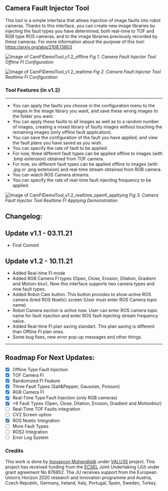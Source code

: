 ## Camera Fault Injector Tool

This tool is a simple interface that allows injection of image faults into robot cameras. Thanks to this interface, you can create new image libraries by injecting the fault types you have determined, both real-time to TOF and RGB type ROS cameras, and to the image libraries previously recorded by these cameras. For more information about the purpose of this tool: https://arxiv.org/abs/2108.13803

![Image of CamFIDemoTool_v1.2_offline](https://github.com/inomuh/Camera-Fault-Injector-Tool/blob/v1.2/camfitool_v1.2_offline.png)
*Fig 1. Camera Fault Injector Tool Offline FI Configuration*

![Image of CamFIDemoTool_v1.2_realtime](https://github.com/inomuh/Camera-Fault-Injector-Tool/blob/v1.2/camfitool_v1.2_realtime.png)
*Fig 2. Camera Fault Injector Tool Realtime FI Configuration*

### Tool Features (in v1.2)
---------------------------
- You can apply the faults you choose in the configuration menu to the images in the image library you want, and save these wrong images to the folder you want.
- You can apply these faults to all images as well as to a random number of images, creating a mixed library of faulty images without touching the remaining images (only offline fault application).
- You can save the configuration of the fault you have applied, and view the fault plans you have saved as you wish.
- You can specify the rate of fault to be applied.
- For now, three different fault types can be applied offline to images (with .bmp extension) obtained from TOF camera.
- For now, six different fault types can be applied offline to images (with .jpg or .png extension) and real-time stream obtained from RGB camera.
- You can watch ROS Camera streams.
- You can specify the rate of real-time fault injecting frequency to be applied.

![Image of CamFIDemoTool_v1.2_realtime_openfi_appliying](https://github.com/inomuh/Camera-Fault-Injector-Tool/blob/v1.2/camfitool_v1.2_realtime_openfi_applying.png)
*Fig 3. Camera Fault Injector Tool Realtime FI Applying Demonstration*

Changelog:
----------
Update v1.1 - 03.11.21
------------------------
- First Commit

Update v1.2 - 10.11.21
------------------------
- Added Real-time FI mode
- Added RGB Camera FI types (Open, Close, Erosion, Dilation, Gradient and Motion-blur). Now this interface supports two camera types and nine fault types.
- Added Robot Cam button. This button provides to show active ROS camera (tried ROS Noetic) screen (User must enter ROS Camera topic name).
- Robot Camera section is active now. User can enter ROS camera topic name for fault injection and enter ROS fault injecting stream frequency value.
- Added Real-time FI plan saving standart. This plan saving is different than Offline FI plan ones.
- Some bug fixes, new error pop-up messages and other things.  

---------------------------------------------------------------------------------
Roadmap For Next Updates:
-------------------------
* [x] Offline Type Fault Injection
* [x] TOF Camera FI
* [x] Randomized FI Feature
* [x] Three Fault Types (Salt&Pepper, Gaussian, Poisson)
* [x] RGB Camera FI
* [x] Real-Time Type Fault Injection (only RGB cameras)
* [x] +6 Fault Types (Open, Close, Dilation, Erosion, Gradient and Motionblur)
* [ ] Real-Time TOF Faults integration
* [ ] CV2 Screen option
* [x] ROS Noetic Integration
* [ ] More Fault Types
* [ ] ROS2 Integration
* [ ] Error Log System

### Credits

This work is done by [Inovasyon Muhendislik](https://www.inovasyonmuhendislik.com/) under [VALU3S](https://valu3s.eu) project. This project has received funding from the [ECSEL](https://www.ecsel.eu) Joint Undertaking (JU) under grant agreement No 876852. The JU receives support from the European Union’s Horizon 2020 research and innovation programme and Austria, Czech Republic, Germany, Ireland, Italy, Portugal, Spain, Sweden, Turkey.
